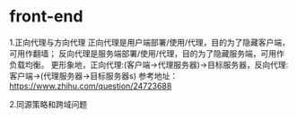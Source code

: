 # front-end
1.正向代理与方向代理
正向代理是用户端部署/使用/代理，目的为了隐藏客户端，可用作翻墙；
反向代理是服务端部署/使用/代理，目的为了隐藏服务端，可用作负载均衡。
更形象地，正向代理:(客户端->代理服务器)->目标服务器，反向代理:客户端->(代理服务器->目标服务器s)
参考地址：https://www.zhihu.com/question/24723688

2.同源策略和跨域问题
